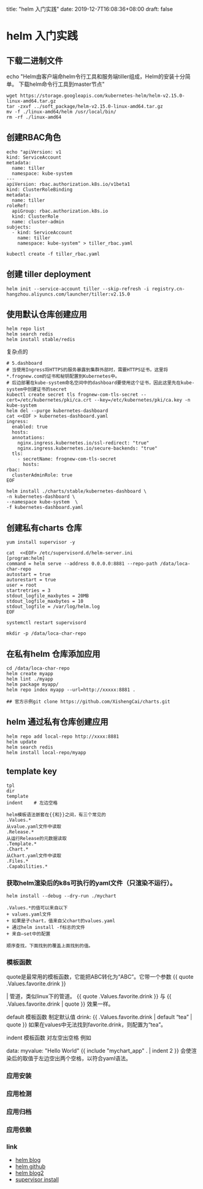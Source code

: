 title: "helm 入门实践"
date: 2019-12-7T16:08:36+08:00
draft: false
# helm 入门实践

## 下载二进制文件
echo "Helm由客户端命helm令行工具和服务端tiller组成，Helm的安装十分简单。 下载helm命令行工具到master节点"
```
wget https://storage.googleapis.com/kubernetes-helm/helm-v2.15.0-linux-amd64.tar.gz
tar -zxvf ../soft_package/helm-v2.15.0-linux-amd64.tar.gz
mv -f ./linux-amd64/helm /usr/local/bin/
rm -rf ./linux-amd64
```


## 创建RBAC角色
```
echo "apiVersion: v1
kind: ServiceAccount
metadata:
  name: tiller
  namespace: kube-system
---
apiVersion: rbac.authorization.k8s.io/v1beta1
kind: ClusterRoleBinding
metadata:
  name: tiller
roleRef:
  apiGroup: rbac.authorization.k8s.io
  kind: ClusterRole
  name: cluster-admin
subjects:
  - kind: ServiceAccount
    name: tiller
    namespace: kube-system" > tiller_rbac.yaml
```

```
kubectl create -f tiller_rbac.yaml
```

## 创建 tiller deployment
```
helm init --service-account tiller --skip-refresh -i registry.cn-hangzhou.aliyuncs.com/launcher/tiller:v2.15.0
```


## 使用默认仓库创建应用
```
helm repo list
helm search redis
helm install stable/redis
```
复杂点的
```
# 5.dashboard
# 当使用Ingress将HTTPS的服务暴露到集群外部时，需要HTTPS证书，这里将*.frognew.com的证书和秘钥配置到Kubernetes中。
# 后边部署在kube-system命名空间中的dashboard要使用这个证书，因此这里先在kube-system中创建证书的secret
kubectl create secret tls frognew-com-tls-secret --cert=/etc/kubernetes/pki/ca.crt --key=/etc/kubernetes/pki/ca.key -n kube-system
helm del --purge kubernetes-dashboard
cat <<EOF > kubernetes-dashboard.yaml
ingress:
  enabled: true
  hosts:
  annotations:
    nginx.ingress.kubernetes.io/ssl-redirect: "true"
    nginx.ingress.kubernetes.io/secure-backends: "true"
  tls:
    - secretName: frognew-com-tls-secret
      hosts:
rbac:
  clusterAdminRole: true
EOF

helm install ./charts/stable/kubernetes-dashboard \
-n kubernetes-dashboard \
--namespace kube-system  \
-f kubernetes-dashboard.yaml

```


## 创建私有charts 仓库

```
yum install supervisor -y

cat  <<EOF> /etc/supervisord.d/helm-server.ini
[program:helm]
command = helm serve --address 0.0.0.0:8881 --repo-path /data/loca-char-repo
autostart = true
autorestart = true
user = root
startretries = 3
stdout_logfile_maxbytes = 20MB
stdout_logfile_maxbytes = 10
stdout_logfile = /var/log/helm.log
EOF

systemctl restart supervisord

mkdir -p /data/loca-char-repo

```

## 在私有helm 仓库添加应用
```
cd /data/loca-char-repo
helm create myapp
helm lint ./myapp
helm package myapp/
helm repo index myapp --url=http://xxxxx:8881 .

## 官方示例git clone https://github.com/XishengCai/charts.git
```



## helm 通过私有仓库创建应用
```
helm repo add local-repo http://xxxx:8881
helm update
helm search redis
helm install local-repo/myapp
```

## template key
    tpl
    dir
    template
    indent    # 左边空格
    
    helm模板语法嵌套在{{和}}之间，有三个常见的 
    .Values.* 
    从value.yaml文件中读取 
    .Release.* 
    从运行Release的元数据读取 
    .Template.* 
    .Chart.* 
    从Chart.yaml文件中读取 
    .Files.* 
    .Capabilities.*
    
### 获取helm渲染后的k8s可执行的yaml文件（只渲染不运行）。
    helm install --debug --dry-run ./mychart
    
    .Values.*的值可以来自以下 
    + values.yaml文件 
    + 如果是子chart，值来自父chart的values.yaml 
    + 通过helm install -f标志的文件 
    + 来自–set中的配置
    
    顺序查找，下面找到的覆盖上面找到的值。
    
### 模板函数
quote是最常用的模板函数，它能把ABC转化为“ABC”。它带一个参数 
{{ quote .Values.favorite.drink }}

| 管道，类似linux下的管道。 
{{ quote .Values.favorite.drink }} 与 {{ .Values.favorite.drink | quote }} 效果一样。

default 模板函数 
制定默认值 
drink: {{ .Values.favorite.drink | default “tea” | quote }} 
如果在values中无法找到favorite.drink，则配置为“tea”。

indent 模板函数 
对左空出空格 
例如

data:
  myvalue: "Hello World"
{{ include "mychart_app" . | indent 2 }}
会使渲染后的取值于左边空出两个空格，以符合yaml语法。

### 应用安装

### 应用检测

### 应用归档

### 应用依赖

### 


### link
- [helm blog](https://changbo.tech/blog/29dc945b.html)
- [helm github](https://github.com/helm/helm)
- [helm blog2](https://blog.csdn.net/liukuan73/article/details/79319900)
- [supervisor install](https://www.chengxulvtu.com/supervisor-on-centos-7/)